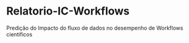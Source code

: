Relatorio-IC-Workflows
======================

Predição do Impacto do fluxo de dados no desempenho de Workflows cientificos
